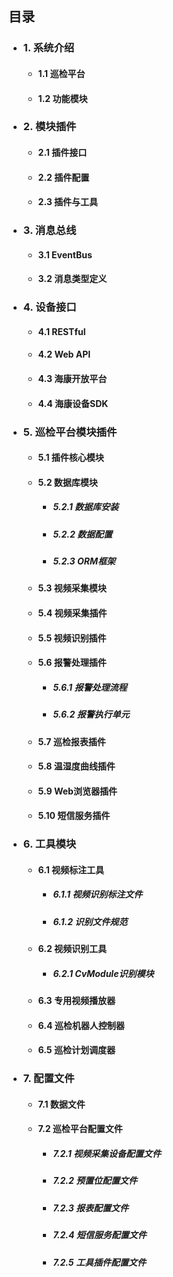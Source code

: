 ## 目录


- ### 1. 系统介绍
  - #### 1.1 巡检平台
  - #### 1.2 功能模块

- ### 2. 模块插件
  - #### 2.1 插件接口
  - #### 2.2 插件配置
  - #### 2.3 插件与工具

- ### 3. 消息总线
  - #### 3.1 EventBus
  - #### 3.2 消息类型定义

- ### 4. 设备接口
  - #### 4.1 RESTful
  - #### 4.2 Web API
  - #### 4.3 海康开放平台
  - #### 4.4 海康设备SDK

- ### 5. 巡检平台模块插件
  - #### 5.1 插件核心模块
  - #### 5.2 数据库模块
    - ##### 5.2.1 数据库安装
    - ##### 5.2.2 数据配置
    - ##### 5.2.3 ORM框架
  - #### 5.3 视频采集模块
  - #### 5.4 视频采集插件
  - #### 5.5 视频识别插件
  - #### 5.6 报警处理插件
    - ##### 5.6.1 报警处理流程
    - ##### 5.6.2 报警执行单元
  - #### 5.7 巡检报表插件
  - #### 5.8 温湿度曲线插件
  - #### 5.9 Web浏览器插件
  - #### 5.10 短信服务插件

- ### 6. 工具模块
  - #### 6.1 视频标注工具
    - ##### 6.1.1 视频识别标注文件
    - ##### 6.1.2 识别文件规范
  - #### 6.2 视频识别工具
    - ##### 6.2.1 CvModule识别模块
  - #### 6.3 专用视频播放器
  - #### 6.4 巡检机器人控制器
  - #### 6.5 巡检计划调度器
  
- ### 7. 配置文件
  - #### 7.1 数据文件
  - #### 7.2 巡检平台配置文件
    - ##### 7.2.1 视频采集设备配置文件
    - ##### 7.2.2 预置位配置文件
    - ##### 7.2.3 报表配置文件
    - ##### 7.2.4 短信服务配置文件
    - ##### 7.2.5 工具插件配置文件